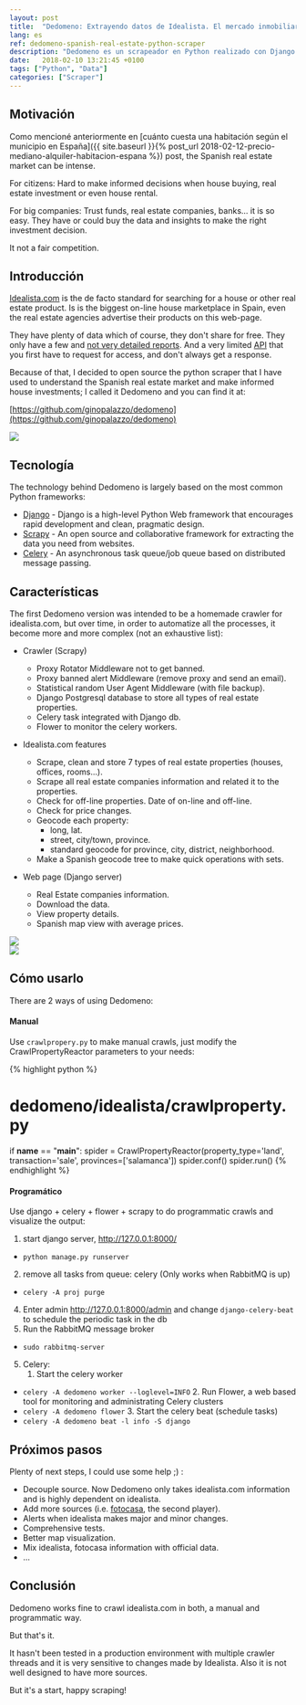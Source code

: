 ```yaml
---
layout: post
title:  "Dedomeno: Extrayendo datos de Idealista. El mercado inmobiliario español"
lang: es
ref: dedomeno-spanish-real-estate-python-scraper
description: "Dedomeno es un scrapeador en Python realizado con Django y Scrapy para Idealista.com."
date:   2018-02-10 13:21:45 +0100
tags: ["Python", "Data"]
categories: ["Scraper"]
---
```

## Motivación
Como mencioné anteriormente en [cuánto cuesta una habitación según el municipio en España]({{ site.baseurl }}{% post_url 2018-02-12-precio-mediano-alquiler-habitacion-espana %}) post, the Spanish real estate market can be intense.

For citizens:
Hard to make informed decisions when house buying, real estate investment or even house rental.

For big companies:
Trust funds, real estate companies, banks... it is so easy. They have or could buy the data and insights to make the right investment decision.

It not a fair competition.

## Introducción
[Idealista.com](https://www.idealista.com/) is the de facto standard for searching for a house or other real estate product. Is is the biggest on-line house marketplace in Spain, even the real estate agencies advertise their products on this web-page.

They have plenty of data which of course, they don't share for free. They only have a few and [not very detailed reports](https://www.idealista.com/informes-precio-vivienda). And a very limited [API](http://developers.idealista.com/access-request) that you first have to request for access, and don't always get a response.

Because of that, I decided to open source the python scraper that I have used to understand the Spanish real estate market and make informed house investments; I called it Dedomeno and you can find it at:

[https://github.com/ginopalazzo/dedomeno](https://github.com/ginopalazzo/dedomeno)

<div class="full">
    <a href="/assets/posts/{{page.ref}}/dedomeno-1.jpg">
    <img class="img-fluid" src="/assets/posts/{{page.ref}}/dedomeno-1.jpg">
    </a>
</div>

## Tecnología

The technology behind Dedomeno is largely based on the most common Python frameworks:
- [Django](https://www.djangoproject.com/) - Django is a high-level Python Web framework that encourages rapid development and clean, pragmatic design.
- [Scrapy](https://scrapy.org/) - An open source and collaborative framework for extracting the data you need from websites.
- [Celery](http://www.celeryproject.org/) - An asynchronous task queue/job queue based on distributed message passing.

## Características
The first Dedomeno version was intended to be a homemade crawler for idealista.com, but over time, in order to automatize all the processes, it become more and more complex (not an exhaustive list):

- Crawler (Scrapy)
    + Proxy Rotator Middleware not to get banned.
    + Proxy banned alert Middleware (remove proxy and send an email).
    + Statistical random User Agent Middleware (with file backup).
    + Django Postgresql database to store all types of real estate properties.
    + Celery task integrated with Django db.
    + Flower to monitor the celery workers.

- Idealista.com features 
    + Scrape, clean and store 7 types of real estate properties (houses, offices, rooms...).
    + Scrape all real estate companies information and related it to the properties.
    + Check for off-line properties. Date of on-line and off-line.
    + Check for price changes.
    + Geocode each property:
        * long, lat.
        * street, city/town, province.
        * standard geocode for province, city, district, neighborhood.
    + Make a Spanish geocode tree to make quick operations with sets.

- Web page (Django server)
    + Real Estate companies information.
    + Download the data.
    + View property details.
    + Spanish map view with average prices.

<div class="full">
    <a href="/assets/posts/{{page.ref}}/dedomeno-2.jpg">
    <img class="img-fluid" src="/assets/posts/{{page.ref}}/dedomeno-2.jpg">
    </a>
</div>

<div class="full">
    <a href="/assets/posts/{{page.ref}}/dedomeno-3.jpg">
    <img class="img-fluid" src="/assets/posts/{{page.ref}}/dedomeno-3.jpg">
    </a>
</div>

## Cómo usarlo
There are 2 ways of using Dedomeno:

#### Manual

Use `crawlpropery.py` to make manual crawls, just modify the CrawlPropertyReactor parameters to your needs:

{% highlight python %}
# dedomeno/idealista/crawlproperty.py

if __name__ == "__main__":
    spider = CrawlPropertyReactor(property_type='land',
             transaction='sale', provinces=['salamanca'])
    spider.conf()
    spider.run()
{% endhighlight %}

#### Programático

Use django + celery + flower + scrapy to do programmatic crawls and visualize the output:

1. start django server, http://127.0.0.1:8000/
- `python manage.py runserver`
2. remove all tasks from queue: celery (Only works when RabbitMQ is up)
- `celery -A proj purge`
4. Enter admin http://127.0.0.1:8000/admin and change `django-celery-beat` to schedule the periodic task in the db
4. Run the RabbitMQ message broker
- `sudo rabbitmq-server`
5. Celery:
    1. Start the celery worker
- `celery -A dedomeno worker --loglevel=INFO`
    2. Run Flower, a web based tool for monitoring and administrating Celery clusters
- `celery -A dedomeno flower`
    3. Start the celery beat (schedule tasks)
- `celery -A dedomeno beat -l info -S django`


## Próximos pasos
Plenty of next steps, I could use some help ;) :
- Decouple source. Now Dedomeno only takes idealista.com information and is highly dependent on idealista.
- Add more sources (i.e. [fotocasa](https://www.fotocasa.es), the second player).
- Alerts when idealista makes major and minor changes.
- Comprehensive tests.
- Better map visualization.
- Mix idealista, fotocasa information with official data.
- ...

## Conclusión
Dedomeno works fine to crawl idealista.com in both, a manual and programmatic way.

But that's it.

It hasn't been tested in a production environment with multiple crawler threads and it is very sensitive to changes made by Idealista. Also it is not well designed to have more sources.

But it's a start, happy scraping!
